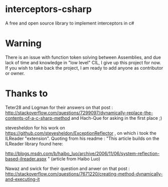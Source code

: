 # interceptors-csharp
A free and open source library to implement interceptors in c#
# Warning
There is an issue with function token solving between Assemblies, and due lack of time and knowledge in "low level" CIL, I give up this project for now.
If you wish to take back the project, I am ready to add anyone as contributor or owner.

# Thanks to
Teter28 and Logman for their answers on that post : http://stackoverflow.com/questions/7299097/dynamically-replace-the-contents-of-a-c-sharp-method and Hach-Que for asking in the first place ;)

stevesheldon for his work on https://github.com/stevesheldon/ExceptionReflector , on which i took the ILReader "extension".
Quoting from his readme : 
"This article builds on the ILReader library found here:

http://blogs.msdn.com/b/haibo_luo/archive/2006/11/06/system-reflection-based-ilreader.aspx " (article from Haibo Luo)

Nawaz and swick for their question and anwer on that post : http://stackoverflow.com/questions/7671220/creating-method-dynamically-and-executing-it
